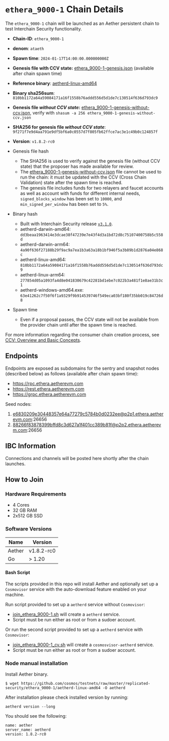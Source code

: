 # `ethera_9000-1` Chain Details

The `ethera_9000-1` chain will be launched as an Aether persistent chain to test Interchain Security functionality.

- **Chain-ID**: `ethera_9000-1`
- **denom**: `ataeth`
- **Spawn time**: `2024-01-17T14:00:00.000000000Z`
- **Genesis file with CCV state:** [ethera_9000-1-genesis.json](./ethera_9000-1-genesis.json) (available after chain spawn time)
- **Reference binary**: [aetherd-linux-amd64](./aetherd-linux-amd64)
- **Binary sha256sum**: `810bb1172a64a59084171a16f1558b76addd556d5d1de7c130514f636d793dc9`
- **Genesis file _without CCV state_:** [ethera_9000-1-genesis-without-ccv.json](./ethera_9000-1-genesis-without-ccv.json), verify with `shasum -a 256 ethera_9000-1-genesis-without-ccv.json`
- **SHA256 for genesis file _without CCV state_**: `9f271f7e9d4aa791e9df5bf6a0c0557d7f805fb62ffce7ac3e1c49b0c124857f`
- **Version**: `v1.8.2-rc0`

- Genesis file hash
  - The SHA256 is used to verify against the genesis file (without CCV state) that the proposer has made available for review.
  - The [ethera_9000-1-genesis-without-ccv.json](./ethera_9000-1-genesis-without-ccv.json) file cannot be used to run the chain: it must be updated with the CCV (Cross Chain Validation) state after the spawn time is reached.
  - The genesis file includes funds for two relayers and faucet accounts as well as account with funds for different internal needs, `signed_blocks_window` has been set to `10000`, and `min_signed_per_window` has been set to `5%`.
- Binary hash
  - Built with Interchain Security release [`v3.1.0`](https://github.com/cosmos/interchain-security/releases/tag/v3.1.0).
  - aetherd-darwin-amd64: `dd3beaa1963414e3dcae38f47239e7e43f4d3a1bd72d8c75107400758b5c558d`
  - aetherd-darwin-arm64: `4a90f636f27188b29f9ac9a7ea1b3a63a18b1bf946f5a3b89b1d2876a04e868c`
  - aetherd-linux-amd64: `810bb1172a64a59084171a16f1558b76addd556d5d1de7c130514f636d793dc9`
  - aetherd-linux-arm64: `277854d05a1093fa4d8e041830679c42281bd1ebe7c022b3a481f1e8ae31b3c1`
  - aetherd-windows-amd64.exe: `63e41262c7f50f6f1a9329f9b914539746f549eca03bf180f35bb019c84726d8`
- Spawn time
  - Even if a proposal passes, the CCV state will not be available from the provider chain until after the spawn time is reached.

For more information regarding the consumer chain creation process, see [CCV: Overview and Basic Concepts](https://github.com/cosmos/ibc/blob/main/spec/app/ics-028-cross-chain-validation/overview_and_basic_concepts.md).

## Endpoints

Endpoints are exposed as subdomains for the sentry and snapshot nodes (described below) as follows (available after chain spawn time):

- https://rpc.ethera.aetherevm.com
- https://rest.ethera.aetherevm.com
- https://grpc.ethera.aetherevm.com

Seed nodes:

1. e6830209e30448357e64a77279c5784b0d0232ee@p2p1.ethera.aetherevm.com:26656
1. 88266f83878399bffd8c3d627a1f401cc389b81f@p2p2.ethera.aetherevm.com:26656

## IBC Information

Connections and channels will be posted here shortly after the chain launches.

## How to Join

### Hardware Requirements

- 4 Cores
- 32 GB RAM
- 2x512 GB SSD

### Software Versions

| Name   | Version    |
| ------ | ---------- |
| Aether | v1.8.2-rc0 |
| Go     | > 1.20     |

#### Bash Script

The scripts provided in this repo will install Aether and optionally set up a `Cosmovisor` service with the auto-download feature enabled on your machine.

Run script provided to set up a `aetherd` service without `Cosmovisor`:

- [join_ethera_9000-1.sh](./join_ethera_9000-1.sh) will create a `aetherd` service.
- Script must be run either as root or from a sudoer account.

Or run the second script provided to set up a `aetherd` service with `Cosmovisor`:

- [join_ethera_9000-1_cv.sh](./join_ethera_9000-1_cv.sh) will create a `cosmosvisor-aetherd` service.
- Script must be run either as root or from a sudoer account.

### Node manual installation

Install Aether binary.

```
$ wget https://github.com/cosmos/testnets/raw/master/replicated-security/ethera_9000-1/aetherd-linux-amd64 -O aetherd
```

After installation please check installed version by running:

`aetherd version --long`

You should see the following:

```
name: aether
server_name: aetherd
version: 1.8.2-rc0
```
